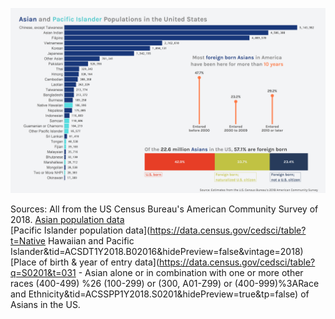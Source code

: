 ![](https://github.com/isabellabenabaye/asian-americans-visualization/blob/master/asian_americans.png)

Sources:
All from the US Census Bureau's American Community Survey of 2018.
[Asian population data](https://github.com/isabellabenabaye/asian-americans-visualization/blob/master/asian_americans.png)     
[Pacific Islander population data](https://data.census.gov/cedsci/table?t=Native Hawaiian and Pacific Islander&tid=ACSDT1Y2018.B02016&hidePreview=false&vintage=2018)       
[Place of birth & year of entry data](https://data.census.gov/cedsci/table?q=S0201&t=031 - Asian alone or in combination with one or more other races  (400-499) %26 (100-299) or (300, A01-Z99) or (400-999)%3ARace and Ethnicity&tid=ACSSPP1Y2018.S0201&hidePreview=true&tp=false) of Asians in the US.